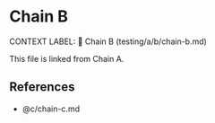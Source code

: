 # Chain B

CONTEXT LABEL: 🔗 Chain B (testing/a/b/chain-b.md)

This file is linked from Chain A.

## References

- @c/chain-c.md
